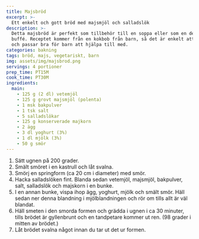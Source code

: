 ```yaml
---
title: Majsbröd
excerpt: >-
  Ett enkelt och gott bröd med majsmjöl och salladslök
description: >-
  Detta majsbröd är perfekt som tillbehör till en soppa eller som en del av en
  buffé. Receptet kommer från en kokbob från barn, så det är enkelt att följa
  och passar bra för barn att hjälpa till med.
categories: bakning
tags: bröd, majs, vegetariskt, barn
img: assets/img/majsbrod.png
servings: 4 portioner
prep_time: PT15M
cook_time: PT30M
ingredients:
  main:
    - 125 g (2 dl) vetemjöl
    - 125 g grovt majsmjöl (polenta)
    - 1 msk bakpulver
    - 1 tsk salt
    - 5 salladslökar
    - 125 g konserverade majkorn
    - 2 ägg
    - 3 dl yoghurt (3%)
    - 1 dl mjölk (3%)
    - 50 g smör
---
```


1. Sätt ugnen på 200 grader.
2. Smält smöret i en kastrull och låt svalna.
3. Smörj en springform (ca 20 cm i diameter) med smör.
4. Hacka salladslöken fint. Blanda sedan vetemjöl, majsmjöl, bakpulver, salt,
   salladslök och majskorn i en bunke.
5. I en annan bunke, vispa ihop ägg, yoghurt, mjölk och smält smör. Häll sedan
   ner denna blandning i mjölblandningen och rör om tills allt är väl blandat.
6. Häll smeten i den smorda formen och grädda i ugnen i ca 30 minuter, tills
   brödet är gyllenbrunt och en tandpetare kommer ut ren. (98 grader i mitten av
   brödet.)
7. Låt brödet svalna något innan du tar ut det ur formen.

